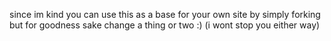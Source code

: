 since im kind you can use this as a base for your own site by simply forking but for goodness sake change a thing or two :) (i wont stop you either way)
